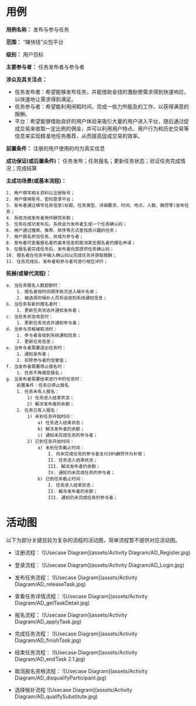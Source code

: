 # 用例
**用例名称：** 发布与参与任务

**范围：** “赚快钱”众包平台

**级别：** 用户目标

**主要参与者：** 任务发布者与参与者

**涉众及其关注点：**
  - 任务发布者：希望能够发布任务，并能借助金钱的激励使需求得到快速响应，以快速地让需求得到满足。
  - 任务参与者：希望能利用闲暇时间，完成一些力所能及的工作，以获得满意的报酬。
  - 平台：希望能够借助良好的用户体验来吸引大量的用户进入平台，随后通过促成交易来收取一定比例的佣金，并可以利用用户特点、用户行为和历史交易等信息来实现精准地任务推荐，从而提高促成交易的效率。
  
**前置条件：**  注册的用户使用的均为真实信息

**成功保证(或后置条件)：** 任务发布；任务报名；更新任务状态；验证任务完成情况；完成结算

**主成功场景(或基本流程)：**

	1. 用户填写相关资料以注册账号；
	2. 用户使用账号、密码登录平台；
	3. 发布者通过填写任务信息(标题、任务类型、详细要求、时间、地点、人数、酬劳等)发布任务；
	4. 系统冻结发布者用作酬劳余额；
	5. 任务在成功发布后，系统会为发布者生成一个任务确认码；
	6. 用户通过搜索、推荐、排序等方式查找感兴趣的任务；
	7. 用户报名参加任务，并成为参与者；
	8. 发布者可查看报名者的基本信息和取消某些报名者的报名申请；
	9. 在报名者完成任务后，发布者向其提供任务确认码；
	10. 报名者在任务中输入确认码以完成任务并获取报酬；
	11. 任务完成后，发布者和参与者可进行相互评价；

**拓展(或替代流程)：**

	a. 当任务报名人数超额时：
		1. 报名者按时间顺序依次进入候补名单；
		2. 被选择的候补人员将会收到系统通知信息；
	b. 当任务有新的报名者时：
		1. 更新任务状态并通知发布者；
	c. 当任务状态改变时：
		1. 更新任务状态并通知参与者；
	d. 当参与资格被取消时：
		1. 参与者会收到系统通知信息；
		2. 更新任务信息；
	e. 当参与者需要退出任务时：
		1. 通知发布者；
		2. 扣除参与者的信誉值；
	f. 当发布者需要停止报名时：
		1. 任务不再接受报名；
	g. 当发布者需要结束进行中的任务时：
		前置条件：任务已停止报名
		1. 任务未有人报名：
			1) 任务进入结束状态；
			2) 解冻发布者的余额；
		2. 任务已有人报名：
			1) 未到任务开始时间：
				a) 任务进入结束状态；
				b) 解冻发布者的余额；
				c) 通知未完成任务的参与者；
			2) 已到任务开始时间：
				a) 未到任务截止时间：
					I. 向未完成任务的参与者支付30%酬劳作为补偿；
					II. 任务进入结束状态；
					III. 解冻发布者的余额；
					IV. 通知仍未完成任务的参与者；
				b) 已到任务截止时间：
					I. 任务进入结束状态；
					II. 解冻发布者的余额；
					III. 通知仍未完成任务的参与者；

# 活动图
以下为部分关键且较为复杂的流程的活动图，简单流程暂不提供对应活动图。

- 注册流程：
![Usecase Diagram](assets/Activity Diagram/AD_Register.jpg)

- 登录流程：
![Usecase Diagram](assets/Activity Diagram/AD_Login.jpg)

- 发布任务流程：
![Usecase Diagram](assets/Activity Diagram/AD_releaseTask.jpg)

- 查看任务详情流程：
![Usecase Diagram](assets/Activity Diagram/AD_getTaskDetail.jpg)

- 报名流程：
![Usecase Diagram](assets/Activity Diagram/AD_applyTask.jpg)

- 完成任务流程：
![Usecase Diagram](assets/Activity Diagram/AD_finishTask.jpg)

- 结束任务流程：
![Usecase Diagram](assets/Activity Diagram/AD_endTask 2.1.jpg)

- 取消报名资格流程：
![Usecase Diagram](assets/Activity Diagram/AD_disqualifyParticipant.jpg)

- 选择候补流程
![Usecase Diagram](assets/Activity Diagram/AD_qualifySubstitute.jpg)


